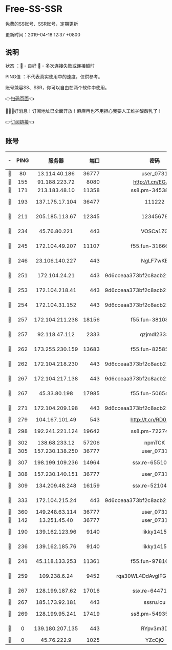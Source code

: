 # Free-SS-SSR

免费的SS账号、SSR账号，定期更新

更新时间：2019-04-18 12:37 +0800

## 说明

状态     ：🙂 - 良好 🙁 - 多次连接失败或连接超时

PING值   ：不代表真实使用中的速度，仅供参考。

账号兼容SS、SSR，你可以自由在两个软件中使用。

👉[扫码页面](https://liesauer.github.io/Free-SS-SSR/)👈

🎉🎉🎉好消息！订阅地址已全面开放！麻麻再也不用担心我要人工维护酸酸乳了！

👉[订阅链接](https://www.liesauer.net/yogurt/subscribe?ACCESS_TOKEN=DAYxR3mMaZAsaqUb)👈

## 账号

|-|PING|服务器|端口|密码|加密方式|区域|
|:----:|:----:|:-----:|-----:|:----:|:----:|:----:|
|🙂|80|13.114.40.186|36777|user_0731|chacha20|JP|
|🙂|155|91.188.223.72|8080|http://t.cn/EGJIyrl|rc4-md5|RU|
|🙂|171|213.183.48.10|11358|ss8.pm-34538443|rc4-md5|RU|
|🙂|193|137.175.17.104|36477|111222|aes-256-cfb|US|
|🙂|211|205.185.113.67|12345|12345678|aes-256-cfb|US|
|🙂|234|45.76.80.221|443|VOSCa1ZG|aes-256-cfb|DE|
|🙂|245|172.104.49.207|11107|f55.fun-31666121|aes-256-cfb|SG|
|🙂|246|23.106.140.227|443|NgLF7wKB|aes-256-cfb|US|
|🙂|251|172.104.24.21|443|9d6cceaa373bf2c8acb22e60b6a58be6|aes-256-cfb|US|
|🙂|253|172.104.218.41|443|9d6cceaa373bf2c8acb22e60b6a58be6|aes-256-cfb|US|
|🙂|254|172.104.31.152|443|9d6cceaa373bf2c8acb22e60b6a58be6|aes-256-cfb|US|
|🙂|257|172.104.211.238|18156|f55.fun-38108327|aes-256-cfb|US|
|🙂|257|92.118.47.112|2333|qzjmdl2333|aes-256-cfb|US|
|🙂|262|173.255.230.159|13683|f55.fun-82585503|aes-256-cfb|US|
|🙂|262|172.104.218.230|443|9d6cceaa373bf2c8acb22e60b6a58be6|aes-256-cfb|US|
|🙂|267|172.104.217.138|443|9d6cceaa373bf2c8acb22e60b6a58be6|aes-256-cfb|US|
|🙂|267|45.33.80.198|17985|f55.fun-50654454|aes-256-cfb|US|
|🙂|271|172.104.209.198|443|9d6cceaa373bf2c8acb22e60b6a58be6|aes-256-cfb|US|
|🙂|279|104.167.101.49|543|http://t.cn/RD0D7sx|rc4-md5|CA|
|🙂|298|192.241.221.124|19642|ss8.pm-72274764|aes-256-cfb|US|
|🙂|302|138.68.233.12|57206|npmTCK|rc4-md5|US|
|🙂|305|157.230.138.250|36777|user_0731|chacha20|US|
|🙂|307|198.199.109.236|14964|ssx.re-65510854|aes-256-cfb|US|
|🙂|308|157.230.140.151|36777|user_0731|chacha20|US|
|🙂|309|134.209.48.248|16159|ssx.re-52104244|aes-256-cfb|US|
|🙂|333|172.104.215.24|443|9d6cceaa373bf2c8acb22e60b6a58be6|aes-256-cfb|US|
|🙂|360|149.248.63.114|36777|user_0731|chacha20|CA|
|🙂|142|13.251.45.40|36777|user_0731|chacha20|SG|
|🙂|190|139.162.123.96|9140|likky1415|aes-256-cfb|JP|
|🙂|236|139.162.185.76|9140|likky1415|aes-256-cfb|DE|
|🙂|241|45.118.133.253|11361|f55.fun-97816006|aes-256-cfb|SG|
|🙂|259|109.238.6.24|9452|rqa30WL4DdAvgIFG6Fs3znzTa|aes-256-cfb|FR|
|🙂|267|128.199.187.62|17016|ssx.re-64471350|aes-256-cfb|SG|
|🙂|267|185.173.92.181|443|sssru.icu|rc4-md5|RU|
|🙂|269|128.199.95.241|17419|ss8.pm-54935798|aes-256-cfb|SG|
|🙁|0|139.180.207.135|443|RYpv3m3D|aes-256-cfb|JP|
|🙁|0|45.76.222.9|1025|YZcCjQ|rc4-md5|JP|
